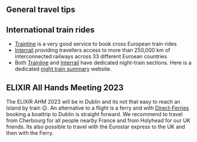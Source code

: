 ## General travel tips

## International train rides

* [Trainline](https://www.thetrainline.com/) is a very good service to book cross European train rides
* [Interrail](https://www.interrail.eu) providing travellers access to more than 250,000 km of interconnected railways across 33 different Euroean countries
* Both [Trainline](https://www.thetrainline.com/trains/europe/night-trains) and [Interrail](https://www.interrail.eu/en/plan-your-trip/tips-and-tricks/trains-europe/night-trains) have dedicated night-train sections. Here is a dedicated [night train summary](http://www.night-trains.com/europe/) website.

## ELIXIR All Hands Meeting 2023

The ELIXIR AHM 2023 will be in Dublin and its not that easy to reach an Island by train :wink:.
An alternative to a flight is a ferry and with [Direct-Ferries](https://www.directferries.com) booking a boattrip to Dublin
is straight forward.
We recommend to travel from Cherbourg for all people nearby France and from Holyhead for our UK friends. Its also possible
to travel with the Eurostar express to the UK and then with the Ferry.

